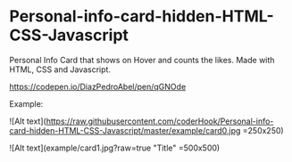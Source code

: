 # Personal-info-card-hidden-HTML-CSS-Javascript
Personal Info Card that shows on Hover and counts the likes. Made with HTML, CSS and Javascript.

https://codepen.io/DiazPedroAbel/pen/qGNOde

Example:

![Alt text](https://raw.githubusercontent.com/coderHook/Personal-info-card-hidden-HTML-CSS-Javascript/master/example/card0.jpg =250x250)

![Alt text](example/card1.jpg?raw=true "Title" =500x500)
